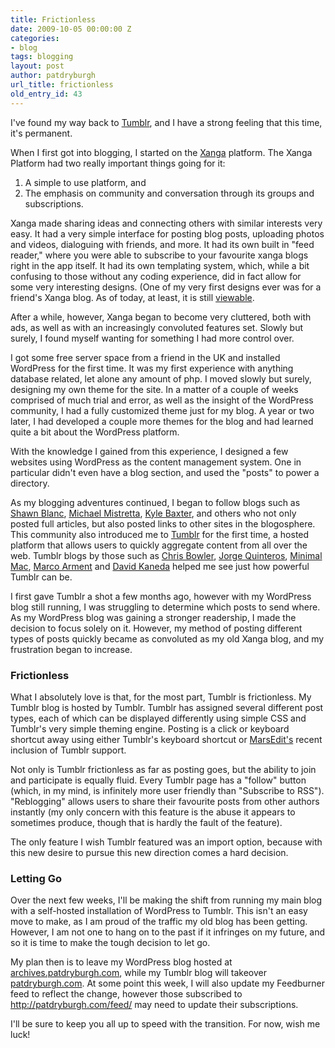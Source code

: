 ```yaml
---
title: Frictionless
date: 2009-10-05 00:00:00 Z
categories:
- blog
tags: blogging
layout: post
author: patdryburgh
url_title: frictionless
old_entry_id: 43
---
```


I've found my way back to [Tumblr](http://tumblr.com), and I have a strong feeling that this time, it's permanent.

When I first got into blogging, I started on the [Xanga](http://xanga.com) platform. The Xanga Platform had two really important things going for it:

1. A simple to use platform, and
2. The emphasis on community and conversation through its groups and subscriptions.

Xanga made sharing ideas and connecting others with similar interests very easy. It had a very simple interface for posting blog posts, uploading photos and videos, dialoguing with friends, and more. It had its own built in "feed reader," where you were able to subscribe to your favourite xanga blogs right in the app itself. It had its own templating system, which, while a bit confusing to those without any coding experience, did in fact allow for some very interesting designs. (One of my very first designs ever was for a friend's Xanga blog. As of today, at least, it is still [viewable](http://mikewasyluk.xanga.com/).

After a while, however, Xanga began to become very cluttered, both with ads, as well as with an increasingly convoluted features set. Slowly but surely, I found myself wanting for something I had more control over.

I got some free server space from a friend in the UK and installed WordPress for the first time. It was my first experience with anything database related, let alone any amount of php. I moved slowly but surely, designing my own theme for the site. In a matter of a couple of weeks comprised of much trial and error, as well as the insight of the WordPress community, I had a fully customized theme just for my blog. A year or two later, I had developed a couple more themes for the blog and had learned quite a bit about the WordPress platform.

With the knowledge I gained from this experience, I designed a few websites using WordPress as the content management system. One in particular didn't even have a blog section, and used the "posts" to power a directory.

As my blogging adventures continued, I began to follow blogs such as [Shawn Blanc](http://shawnblanc.net), [Michael Mistretta](http://michaelmistretta.com), [Kyle Baxter](http://tightwind.net), and others who not only posted full articles, but also posted links to other sites in the blogosphere. This community also introduced me to [Tumblr](http://tumblr.com) for the first time, a hosted platform that allows users to quickly aggregate content from all over the web. Tumblr blogs by those such as [Chris Bowler](http://log.chrisbowler.com/), [Jorge Quinteros](http://log.jorgeq.com), [Minimal Mac](http://minimalmac.com), [Marco Arment](http://marco.org) and [David Kaneda](http://www.davidkaneda.com/) helped me see just how powerful Tumblr can be.

I first gave Tumblr a shot a few months ago, however with my WordPress blog still running, I was struggling to determine which posts to send where. As my WordPress blog was gaining a stronger readership, I made the decision to focus solely on it. However, my method of posting different types of posts quickly became as convoluted as my old Xanga blog, and my frustration began to increase.

### Frictionless

What I absolutely love is that, for the most part, Tumblr is frictionless. My Tumblr blog is hosted by Tumblr. Tumblr has assigned several different post types, each of which can be displayed differently using simple CSS and Tumblr's very simple theming engine. Posting is a click or keyboard shortcut away using either Tumblr's keyboard shortcut or [MarsEdit's](http://www.red-sweater.com/marsedit/) recent inclusion of Tumblr support.

Not only is Tumblr frictionless as far as posting goes, but the ability to join and participate is equally fluid. Every Tumblr page has a "follow" button (which, in my mind, is infinitely more user friendly than "Subscribe to RSS"). "Reblogging" allows users to share their favourite posts from other authors instantly (my only concern with this feature is the abuse it appears to sometimes produce, though that is hardly the fault of the feature).

The only feature I wish Tumblr featured was an import option, because with this new desire to pursue this new direction comes a hard decision.

### Letting Go

Over the next few weeks, I'll be making the shift from running my main blog with a self-hosted installation of WordPress to Tumblr. This isn't an easy move to make, as I am proud of the traffic my old blog has been getting. However, I am not one to hang on to the past if it infringes on my future, and so it is time to make the tough decision to let go.

My plan then is to leave my WordPress blog hosted at [archives.patdryburgh.com](http://archives.patdryburgh.com), while my Tumblr blog will takeover [patdryburgh.com](http://patdryburgh.com). At some point this week, I will also update my Feedburner feed to reflect the change, however those subscribed to http://patdryburgh.com/feed/ may need to update their subscriptions.

I'll be sure to keep you all up to speed with the transition. For now, wish me luck!